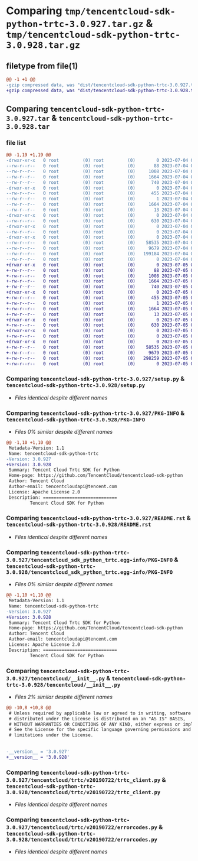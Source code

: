 # Comparing `tmp/tencentcloud-sdk-python-trtc-3.0.927.tar.gz` & `tmp/tencentcloud-sdk-python-trtc-3.0.928.tar.gz`

## filetype from file(1)

```diff
@@ -1 +1 @@
-gzip compressed data, was "dist/tencentcloud-sdk-python-trtc-3.0.927.tar", last modified: Tue Jul  4 00:32:55 2023, max compression
+gzip compressed data, was "dist/tencentcloud-sdk-python-trtc-3.0.928.tar", last modified: Wed Jul  5 00:36:43 2023, max compression
```

## Comparing `tencentcloud-sdk-python-trtc-3.0.927.tar` & `tencentcloud-sdk-python-trtc-3.0.928.tar`

### file list

```diff
@@ -1,19 +1,19 @@
-drwxr-xr-x   0 root         (0) root         (0)        0 2023-07-04 00:32:55.000000 tencentcloud-sdk-python-trtc-3.0.927/
--rw-r--r--   0 root         (0) root         (0)       88 2023-07-04 00:32:55.000000 tencentcloud-sdk-python-trtc-3.0.927/setup.cfg
--rw-r--r--   0 root         (0) root         (0)     1008 2023-07-04 00:32:54.000000 tencentcloud-sdk-python-trtc-3.0.927/setup.py
--rw-r--r--   0 root         (0) root         (0)     1664 2023-07-04 00:32:55.000000 tencentcloud-sdk-python-trtc-3.0.927/PKG-INFO
--rw-r--r--   0 root         (0) root         (0)      740 2023-07-04 00:32:54.000000 tencentcloud-sdk-python-trtc-3.0.927/README.rst
-drwxr-xr-x   0 root         (0) root         (0)        0 2023-07-04 00:32:55.000000 tencentcloud-sdk-python-trtc-3.0.927/tencentcloud_sdk_python_trtc.egg-info/
--rw-r--r--   0 root         (0) root         (0)      455 2023-07-04 00:32:55.000000 tencentcloud-sdk-python-trtc-3.0.927/tencentcloud_sdk_python_trtc.egg-info/SOURCES.txt
--rw-r--r--   0 root         (0) root         (0)        1 2023-07-04 00:32:55.000000 tencentcloud-sdk-python-trtc-3.0.927/tencentcloud_sdk_python_trtc.egg-info/dependency_links.txt
--rw-r--r--   0 root         (0) root         (0)     1664 2023-07-04 00:32:55.000000 tencentcloud-sdk-python-trtc-3.0.927/tencentcloud_sdk_python_trtc.egg-info/PKG-INFO
--rw-r--r--   0 root         (0) root         (0)       13 2023-07-04 00:32:55.000000 tencentcloud-sdk-python-trtc-3.0.927/tencentcloud_sdk_python_trtc.egg-info/top_level.txt
-drwxr-xr-x   0 root         (0) root         (0)        0 2023-07-04 00:32:55.000000 tencentcloud-sdk-python-trtc-3.0.927/tencentcloud/
--rw-r--r--   0 root         (0) root         (0)      630 2023-07-04 00:32:54.000000 tencentcloud-sdk-python-trtc-3.0.927/tencentcloud/__init__.py
-drwxr-xr-x   0 root         (0) root         (0)        0 2023-07-04 00:32:55.000000 tencentcloud-sdk-python-trtc-3.0.927/tencentcloud/trtc/
--rw-r--r--   0 root         (0) root         (0)        0 2023-07-04 00:32:54.000000 tencentcloud-sdk-python-trtc-3.0.927/tencentcloud/trtc/__init__.py
-drwxr-xr-x   0 root         (0) root         (0)        0 2023-07-04 00:32:55.000000 tencentcloud-sdk-python-trtc-3.0.927/tencentcloud/trtc/v20190722/
--rw-r--r--   0 root         (0) root         (0)    58535 2023-07-04 00:32:54.000000 tencentcloud-sdk-python-trtc-3.0.927/tencentcloud/trtc/v20190722/trtc_client.py
--rw-r--r--   0 root         (0) root         (0)     9679 2023-07-04 00:32:54.000000 tencentcloud-sdk-python-trtc-3.0.927/tencentcloud/trtc/v20190722/errorcodes.py
--rw-r--r--   0 root         (0) root         (0)   199184 2023-07-04 00:32:54.000000 tencentcloud-sdk-python-trtc-3.0.927/tencentcloud/trtc/v20190722/models.py
--rw-r--r--   0 root         (0) root         (0)        0 2023-07-04 00:32:54.000000 tencentcloud-sdk-python-trtc-3.0.927/tencentcloud/trtc/v20190722/__init__.py
+drwxr-xr-x   0 root         (0) root         (0)        0 2023-07-05 00:36:43.000000 tencentcloud-sdk-python-trtc-3.0.928/
+-rw-r--r--   0 root         (0) root         (0)       88 2023-07-05 00:36:43.000000 tencentcloud-sdk-python-trtc-3.0.928/setup.cfg
+-rw-r--r--   0 root         (0) root         (0)     1008 2023-07-05 00:36:43.000000 tencentcloud-sdk-python-trtc-3.0.928/setup.py
+-rw-r--r--   0 root         (0) root         (0)     1664 2023-07-05 00:36:43.000000 tencentcloud-sdk-python-trtc-3.0.928/PKG-INFO
+-rw-r--r--   0 root         (0) root         (0)      740 2023-07-05 00:36:43.000000 tencentcloud-sdk-python-trtc-3.0.928/README.rst
+drwxr-xr-x   0 root         (0) root         (0)        0 2023-07-05 00:36:43.000000 tencentcloud-sdk-python-trtc-3.0.928/tencentcloud_sdk_python_trtc.egg-info/
+-rw-r--r--   0 root         (0) root         (0)      455 2023-07-05 00:36:43.000000 tencentcloud-sdk-python-trtc-3.0.928/tencentcloud_sdk_python_trtc.egg-info/SOURCES.txt
+-rw-r--r--   0 root         (0) root         (0)        1 2023-07-05 00:36:43.000000 tencentcloud-sdk-python-trtc-3.0.928/tencentcloud_sdk_python_trtc.egg-info/dependency_links.txt
+-rw-r--r--   0 root         (0) root         (0)     1664 2023-07-05 00:36:43.000000 tencentcloud-sdk-python-trtc-3.0.928/tencentcloud_sdk_python_trtc.egg-info/PKG-INFO
+-rw-r--r--   0 root         (0) root         (0)       13 2023-07-05 00:36:43.000000 tencentcloud-sdk-python-trtc-3.0.928/tencentcloud_sdk_python_trtc.egg-info/top_level.txt
+drwxr-xr-x   0 root         (0) root         (0)        0 2023-07-05 00:36:43.000000 tencentcloud-sdk-python-trtc-3.0.928/tencentcloud/
+-rw-r--r--   0 root         (0) root         (0)      630 2023-07-05 00:36:43.000000 tencentcloud-sdk-python-trtc-3.0.928/tencentcloud/__init__.py
+drwxr-xr-x   0 root         (0) root         (0)        0 2023-07-05 00:36:43.000000 tencentcloud-sdk-python-trtc-3.0.928/tencentcloud/trtc/
+-rw-r--r--   0 root         (0) root         (0)        0 2023-07-05 00:36:43.000000 tencentcloud-sdk-python-trtc-3.0.928/tencentcloud/trtc/__init__.py
+drwxr-xr-x   0 root         (0) root         (0)        0 2023-07-05 00:36:43.000000 tencentcloud-sdk-python-trtc-3.0.928/tencentcloud/trtc/v20190722/
+-rw-r--r--   0 root         (0) root         (0)    58535 2023-07-05 00:36:43.000000 tencentcloud-sdk-python-trtc-3.0.928/tencentcloud/trtc/v20190722/trtc_client.py
+-rw-r--r--   0 root         (0) root         (0)     9679 2023-07-05 00:36:43.000000 tencentcloud-sdk-python-trtc-3.0.928/tencentcloud/trtc/v20190722/errorcodes.py
+-rw-r--r--   0 root         (0) root         (0)   298259 2023-07-05 00:36:43.000000 tencentcloud-sdk-python-trtc-3.0.928/tencentcloud/trtc/v20190722/models.py
+-rw-r--r--   0 root         (0) root         (0)        0 2023-07-05 00:36:43.000000 tencentcloud-sdk-python-trtc-3.0.928/tencentcloud/trtc/v20190722/__init__.py
```

### Comparing `tencentcloud-sdk-python-trtc-3.0.927/setup.py` & `tencentcloud-sdk-python-trtc-3.0.928/setup.py`

 * *Files identical despite different names*

### Comparing `tencentcloud-sdk-python-trtc-3.0.927/PKG-INFO` & `tencentcloud-sdk-python-trtc-3.0.928/PKG-INFO`

 * *Files 0% similar despite different names*

```diff
@@ -1,10 +1,10 @@
 Metadata-Version: 1.1
 Name: tencentcloud-sdk-python-trtc
-Version: 3.0.927
+Version: 3.0.928
 Summary: Tencent Cloud Trtc SDK for Python
 Home-page: https://github.com/TencentCloud/tencentcloud-sdk-python
 Author: Tencent Cloud
 Author-email: tencentcloudapi@tencent.com
 License: Apache License 2.0
 Description: ============================
         Tencent Cloud SDK for Python
```

### Comparing `tencentcloud-sdk-python-trtc-3.0.927/README.rst` & `tencentcloud-sdk-python-trtc-3.0.928/README.rst`

 * *Files identical despite different names*

### Comparing `tencentcloud-sdk-python-trtc-3.0.927/tencentcloud_sdk_python_trtc.egg-info/PKG-INFO` & `tencentcloud-sdk-python-trtc-3.0.928/tencentcloud_sdk_python_trtc.egg-info/PKG-INFO`

 * *Files 0% similar despite different names*

```diff
@@ -1,10 +1,10 @@
 Metadata-Version: 1.1
 Name: tencentcloud-sdk-python-trtc
-Version: 3.0.927
+Version: 3.0.928
 Summary: Tencent Cloud Trtc SDK for Python
 Home-page: https://github.com/TencentCloud/tencentcloud-sdk-python
 Author: Tencent Cloud
 Author-email: tencentcloudapi@tencent.com
 License: Apache License 2.0
 Description: ============================
         Tencent Cloud SDK for Python
```

### Comparing `tencentcloud-sdk-python-trtc-3.0.927/tencentcloud/__init__.py` & `tencentcloud-sdk-python-trtc-3.0.928/tencentcloud/__init__.py`

 * *Files 2% similar despite different names*

```diff
@@ -10,8 +10,8 @@
 # Unless required by applicable law or agreed to in writing, software
 # distributed under the License is distributed on an "AS IS" BASIS,
 # WITHOUT WARRANTIES OR CONDITIONS OF ANY KIND, either express or implied.
 # See the License for the specific language governing permissions and
 # limitations under the License.
 
 
-__version__ = '3.0.927'
+__version__ = '3.0.928'
```

### Comparing `tencentcloud-sdk-python-trtc-3.0.927/tencentcloud/trtc/v20190722/trtc_client.py` & `tencentcloud-sdk-python-trtc-3.0.928/tencentcloud/trtc/v20190722/trtc_client.py`

 * *Files identical despite different names*

### Comparing `tencentcloud-sdk-python-trtc-3.0.927/tencentcloud/trtc/v20190722/errorcodes.py` & `tencentcloud-sdk-python-trtc-3.0.928/tencentcloud/trtc/v20190722/errorcodes.py`

 * *Files identical despite different names*

